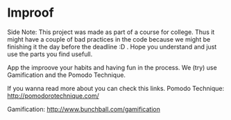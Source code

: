 # Improof

Side Note: This project was made as part of a course for college. Thus it might have a couple of bad practices in the code because we might be finishing it the day before the deadline :D . Hope you understand and just use the parts you find usefull.

App the improove your habits and having fun in the process. We (try) use Gamification and the Pomodo Technique.

If you wanna read more about you can check this links.
  Pomodo Technique: http://pomodorotechnique.com/
  
  Gamification: http://www.bunchball.com/gamification

